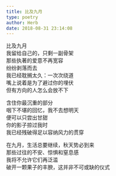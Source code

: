 ```yaml
---  
title: 比及九月  
type: poetry  
author: Herb  
date: 2018-08-31 23:14:08  
---  
```

比及九月  
我留给自己的，只剩一副骨架  
那些执著的爱意不再宽容  
纷纷剥落而去  
我已经耽搁太久：一次次绕道  
嘴上说着是为了避过你的埋伏  
但有方向的人怎么会放不下  

含住你最沉重的部分  
咽下不堪的回忆，我不去想明天  
便可以只尝出甘甜  
你的影子掠过我时  
我已经残破得足以容纳风力的贯穿  

在九月，生活总要继续，秋天势必到来  
那些过往的不安、惊惧和窒息感  
我将不允许它们再泛滥  
破开一颗果子的丰腴，这并非不可或缺的仪式  
